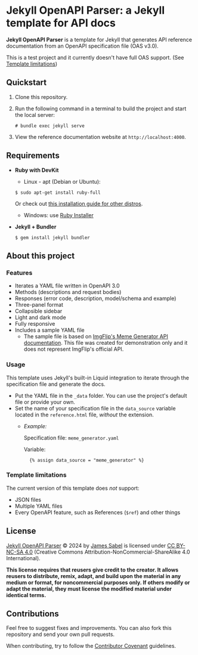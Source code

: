 # Jekyll OpenAPI Parser: a Jekyll template for API docs

**Jekyll OpenAPI Parser** is a template for Jekyll that generates API reference documentation from an OpenAPI specification file (OAS v3.0).

This is a test project and it currently doesn't have full OAS support. (See [Template limitations](#template-limitations))

## Quickstart

1. Clone this repository.

1. Run the following command in a terminal to build the project and start the local server:

    ```
    # bundle exec jekyll serve
    ```

1. View the reference documentation website at `http://localhost:4000`.

## Requirements

* **Ruby with DevKit**
    * Linux - apt (Debian or Ubuntu):
    ```
    $ sudo apt-get install ruby-full
    ```
    Or check out [this installation guide for other distros](https://www.ruby-lang.org/en/documentation/installation/).

    * Windows: use [Ruby Installer](https://rubyinstaller.org/)
* **Jekyll + Bundler**
    ```
    $ gem install jekyll bundler
    ```

## About this project

### Features

* Iterates a YAML file written in OpenAPI 3.0
* Methods (descriptions and request bodies)
* Responses (error code, description, model/schema and example)
* Three-panel format
* Collapsible sidebar
* Light and dark mode
* Fully responsive
* Includes a sample YAML file
    * The sample file is based on [ImgFlip's Meme Generator API documentation](https://imgflip.com/api). This file was created for demonstration only and it does not represent ImgFlip's official API.

### Usage

This template uses Jekyll's built-in Liquid integration to iterate through the specification file and generate the docs.

* Put the YAML file in the `_data` folder. You can use the project's default file or provide your own.
* Set the name of your specification file in the `data_source` variable located in the `reference.html` file, *without* the extension.
    * *Example:*

        Specification file: `meme_generator.yaml`

        Variable:
    
            {% assign data_source = "meme_generator" %}

### Template limitations

The current version of this template does *not* support:

* JSON files
* Multiple YAML files
* Every OpenAPI feature, such as References (`$ref`) and other things

## License

[Jekyll OpenAPI Parser](https://github.com/james-sabel/jekyll-openapi-parser) © 2024 by [James Sabel](https://github.com/james-sabel) is licensed under [CC BY-NC-SA 4.0](https://creativecommons.org/licenses/by-nc-sa/4.0/?ref=chooser-v1) (Creative Commons Attribution-NonCommercial-ShareAlike 4.0 International).

**This license requires that reusers give credit to the creator. It allows reusers to distribute, remix, adapt, and build upon the material in any medium or format, for noncommercial purposes only. If others modify or adapt the material, they must license the modified material under identical terms.**

## Contributions

Feel free to suggest fixes and improvements. You can also fork this repository and send your own pull requests.

When contributing, try to follow the [Contributor Covenant](https://www.contributor-covenant.org/) guidelines.